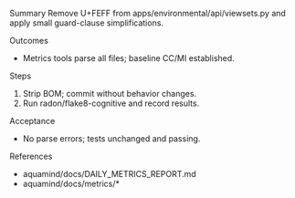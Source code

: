 Summary
Remove U+FEFF from apps/environmental/api/viewsets.py and apply small guard-clause simplifications.

Outcomes
- Metrics tools parse all files; baseline CC/MI established.

Steps
1) Strip BOM; commit without behavior changes.
2) Run radon/flake8-cognitive and record results.

Acceptance
- No parse errors; tests unchanged and passing.

References
- aquamind/docs/DAILY_METRICS_REPORT.md
- aquamind/docs/metrics/*